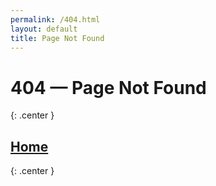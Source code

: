 ```yaml
---
permalink: /404.html
layout: default
title: Page Not Found
---
```


# 404 — Page Not Found 
{: .center }

## [Home](/)
{: .center }


